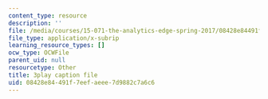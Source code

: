 ```yaml
---
content_type: resource
description: ''
file: /media/courses/15-071-the-analytics-edge-spring-2017/08428e84491f7eefaeee7d9882c7a6c6_H5uEHZBRWtc.srt
file_type: application/x-subrip
learning_resource_types: []
ocw_type: OCWFile
parent_uid: null
resourcetype: Other
title: 3play caption file
uid: 08428e84-491f-7eef-aeee-7d9882c7a6c6
---
```


